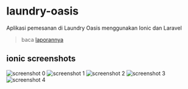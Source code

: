 # laundry-oasis
 Aplikasi pemesanan di Laundry Oasis menggunakan Ionic dan Laravel

> baca [laporannya](laporan-tugas-akhir.odt)

## ionic screenshots
![screenshot 0](screenshots/oasis-laundry-0.png "screenshot 0")
![screenshot 1](screenshots/oasis-laundry-1.png "screenshot 1")
![screenshot 2](screenshots/oasis-laundry-2.png "screenshot 2")
![screenshot 3](screenshots/oasis-laundry-3.png "screenshot 3")
![screenshot 4](screenshots/oasis-laundry-4.png "screenshot 4")
